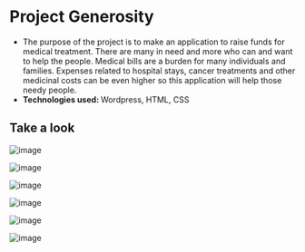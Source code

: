 # Project Generosity 
<ul>
<li>The purpose of the project is to make an application to raise funds for medical treatment. There are many in need and more who can and want to help the people. Medical bills are a burden for many individuals and families. Expenses related to hospital stays, cancer treatments and other medicinal costs can be even higher so this application will help those needy people.</li>
<li><b>Technologies used: </b>Wordpress, HTML, CSS</li>
</ul>

## Take a look

![image](https://user-images.githubusercontent.com/88922832/179682554-bf4fa185-7bfa-4a37-a0fc-5c162ae53a25.png)

![image](https://user-images.githubusercontent.com/88922832/179683442-06103f22-c50b-44d4-8d2d-de27dc114cda.png)

![image](https://user-images.githubusercontent.com/88922832/179682731-0c7171ff-6c17-488f-8d0e-b250cfe73ceb.png)

![image](https://user-images.githubusercontent.com/88922832/179682764-2b0cada5-4629-4c49-959c-d5325b2820a7.png)

![image](https://user-images.githubusercontent.com/88922832/179682796-ecc097c3-51e3-4fc3-8ef8-6e80e965539a.png)

![image](https://user-images.githubusercontent.com/88922832/179682820-af7ee530-3f6d-44a4-b931-273559642740.png)
